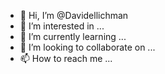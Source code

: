 - 👋 Hi, I’m @Davidellichman
- 👀 I’m interested in ...
- 🌱 I’m currently learning ...
- 💞️ I’m looking to collaborate on ...
- 📫 How to reach me ...

<!---
Davidellichman/Davidellichman is a ✨ special ✨ repository because its `README.md` (this file) appears on your GitHub profile.
You can click the Preview link to take a look 